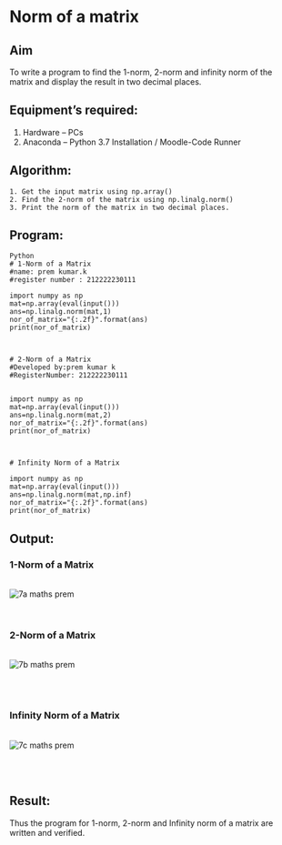 # Norm of a matrix

## Aim

To write a program to find the 1-norm, 2-norm and infinity norm of the matrix and display the result in two decimal places.

## Equipment’s required:

1.	Hardware – PCs
2.	Anaconda – Python 3.7 Installation / Moodle-Code Runner

## Algorithm:

	1. Get the input matrix using np.array()   
    2. Find the 2-norm of the matrix using np.linalg.norm()
	3. Print the norm of the matrix in two decimal places.
	
## Program:
```
Python
# 1-Norm of a Matrix
#name: prem kumar.k
#register number : 212222230111

import numpy as np
mat=np.array(eval(input()))
ans=np.linalg.norm(mat,1)
nor_of_matrix="{:.2f}".format(ans)
print(nor_of_matrix)



# 2-Norm of a Matrix
#Developed by:prem kumar k
#RegisterNumber: 212222230111


import numpy as np
mat=np.array(eval(input()))
ans=np.linalg.norm(mat,2)
nor_of_matrix="{:.2f}".format(ans)
print(nor_of_matrix)



# Infinity Norm of a Matrix

import numpy as np
mat=np.array(eval(input()))
ans=np.linalg.norm(mat,np.inf)
nor_of_matrix="{:.2f}".format(ans)
print(nor_of_matrix)
```

## Output:
### 1-Norm of a Matrix
<br>![7a maths prem](https://github.com/premkumarkarthikeyan/Norm-of-a-matrix/assets/119476243/4520eb94-0465-4785-b1fa-a079dbc0ccf1)

<br>

### 2-Norm of a Matrix
<br>![7b maths prem](https://github.com/premkumarkarthikeyan/Norm-of-a-matrix/assets/119476243/48e518e3-0447-45c1-bbec-41d97885fa52)

<br>
<br>

### Infinity Norm of a Matrix
<br>![7c maths prem](https://github.com/premkumarkarthikeyan/Norm-of-a-matrix/assets/119476243/920ba1cd-7011-47c6-bcf1-7b373706c858)

<br>
<br>

## Result:

Thus the program for 1-norm, 2-norm and Infinity norm of a matrix are written and verified.
